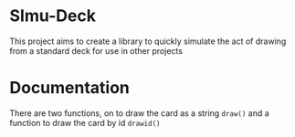 # SImu-Deck
 This project aims to create a library to quickly simulate the act of drawing from a standard deck for use in other projects 

# Documentation
There are two functions, on to draw the card as a string `draw()` and a function to draw the card by id `drawid()`
